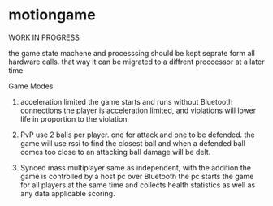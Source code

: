 # motiongame

WORK IN PROGRESS

the game state machene and processsing should be kept seprate form all hardware calls. that way it can be migrated to a diffrent proccessor at a later time

Game Modes
  1. acceleration limited
    the game starts and runs without Bluetooth connections
    the player is acceleration limited, and violations will lower life in proportion to the violation.
  
  3. PvP
    use 2 balls per player. one for attack and one to be defended. the game will use rssi to find the closest ball and when a defended ball comes too close to an attacking ball damage will be delt.
        
  2. Synced mass multiplayer
    same as independent, with the addition the game is controlled by a host pc over Bluetooth
    the pc starts the game for all players at the same time and collects health statistics as well as any data applicable scoring.
